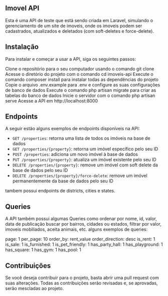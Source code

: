 ## Imovel API

Esta é uma API de teste que está sendo criada em Laravel, simulando o gerenciamento de um site de imoveis, onde os imoveis podem ser cadastrados, atualizados e deletados (com soft-deletes e force-delete).

## Instalação

Para instalar e começar a usar a API, siga os seguintes passos:

Clone o repositório para o seu computador usando o comando git clone
Acesse o diretório do projeto com o comando cd imoveis-api
Execute o comando composer install para instalar todas as dependências do projeto
Copie o arquivo .env.example para .env e configure as suas configurações de banco de dados
Execute o comando php artisan migrate para criar as tabelas do banco de dados
Inicie o servidor com o comando php artisan serve
Acesse a API em http://localhost:8000

## Endpoints

A seguir estão alguns exemplos de endpoints disponíveis na API:

- `GET /properties`: retorna uma lista de todos os imóveis na base de dados
- `GET /properties/{property}`: retorna um imóvel específico pelo seu ID
- `POST /properties`: adiciona um novo imóvel à base de dados
- `PUT /properties/{property}`: atualiza um imóvel existente pelo seu ID
- `DELETE /properties/{property}`: remove um imóvel com soft delete da base de dados pelo seu ID
- `DELETE /properties/{property}/force-delete`: remove um imóvel permanentemente da base de dados pelo seu ID

tambem possui endpoints de districts, cities e states.

## Queries

A API também possui algumas Queries como ordenar por nome, id, valor, data de publicação buscar por bairros, cidades ou estados, filtrar por valor, imoveis mobiliados, aceita animais, etc.
alguns exemplos de queries:

page: 1
per_page: 10
order_by: rent_value
order_direction: desc
is_rent: 1
is_sale: 1
is_furnished: 1
is_pet_friendly: 1
has_party_hall: 1
has_playground: 1
has_square: 1
has_gym: 1
has_pool: 1

## Contribuições

Se você deseja contribuir para o projeto, basta abrir uma pull request com suas alterações. Todas as contribuições serão revisadas e, se aprovadas, serão mescladas ao projeto.
